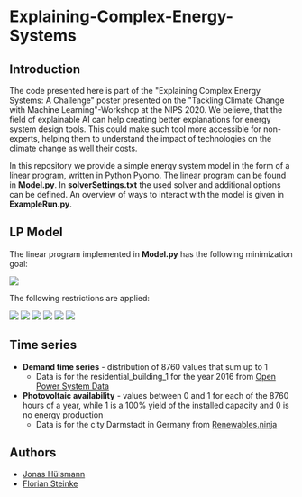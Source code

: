 # Explaining-Complex-Energy-Systems

## Introduction
The code presented here is part of the "Explaining Complex Energy Systems: A Challenge" poster presented on the "Tackling Climate Change with Machine Learning"-Workshop at the NIPS 2020.
We believe, that the field of explainable AI can help creating better explanations for energy system design tools.
This could make such tool more accessible for non-experts, helping them to understand the impact of technologies on the climate change as well their costs.

In this repository we provide a simple energy system model in the form of a linear program, written in Python Pyomo.
The linear program can be found in **Model.py**. 
In **solverSettings.txt** the used solver and additional options can be defined. 
An overview of ways to interact with the model is given in **ExampleRun.py**.

## LP Model
The linear program implemented in **Model.py** has the following minimization goal:

<img src="https://render.githubusercontent.com/render/math?math=\min\limits_{Cap,p} cost = c_{PV} \times Cap_{PV} %2B c_{battery} \times Cap_{battery}^S %2B \sum_{t} c_{buy}(t) \times p_{buy}(t)">

The following restrictions are applied:

<img src="https://render.githubusercontent.com/render/math?math=p_{buy}(t) %2B p_{PV}(t) %2B p_{battery}^{out}(t) - p_{battery}^{in}(t) = Demand(t), \forall t">

<img src="https://render.githubusercontent.com/render/math?math=p_{battery}^{S}(t) = p_{battery}^{S}(t-1) %2B p_{battery}^{in}(t) \times \delta t - p_{battery}^{out}(t) \times \delta t , t \in 2,...,T">

<img src="https://render.githubusercontent.com/render/math?math=0 \leq p_{PV}(t) \leq Cap_{PV} \times availibilty_{PV}(t) \times \delta t, \forall t">

<img src="https://render.githubusercontent.com/render/math?math=0 \leq p_{battery}^{S}(t) \leq Cap_{battery}^S, \forall t">

<img src="https://render.githubusercontent.com/render/math?math=p_{battery}^{S}(0) = p_{battery}^{S}(T)">
  
<img src="https://render.githubusercontent.com/render/math?math=0 = p_{buy}(t), \forall t">

## Time series
* **Demand time series** - distribution of 8760 values that sum up to 1
  * Data is for the residential_building_1 for the year 2016 from [Open Power System Data](https://data.open-power-system-data.org/household_data/2020-04-15)
* **Photovoltaic availability** - values between 0 and 1 for each of the 8760 hours of a year, while 1 is a 100% yield of the installed capacity and 0 is no energy production
  * Data is for the city Darmstadt in Germany from [Renewables.ninja](https://www.renewables.ninja/)

## Authors
* [Jonas H&uuml;lsmann](https://www.eins.tu-darmstadt.de/eins/team/jonas-huelsmann)
* [Florian Steinke](https://www.eins.tu-darmstadt.de/eins/team/florian-steinke)
